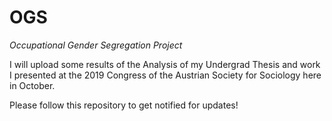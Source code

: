 # OGS
_Occupational Gender Segregation Project_

I will upload some results of the Analysis of my Undergrad Thesis and work I presented at the 2019 Congress of the Austrian Society for Sociology here in October.

Please follow this repository to get notified for updates!